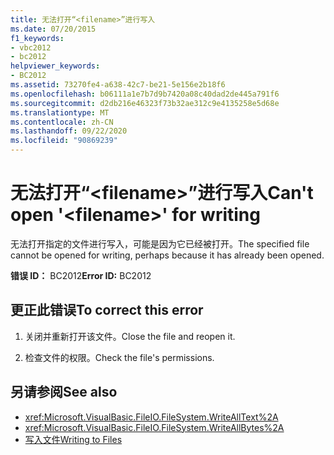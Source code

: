 ```yaml
---
title: 无法打开“<filename>”进行写入
ms.date: 07/20/2015
f1_keywords:
- vbc2012
- bc2012
helpviewer_keywords:
- BC2012
ms.assetid: 73270fe4-a638-42c7-be21-5e156e2b18f6
ms.openlocfilehash: b06111a1e7b7d9b7420a08c40dad2de445a791f6
ms.sourcegitcommit: d2db216e46323f73b32ae312c9e4135258e5d68e
ms.translationtype: MT
ms.contentlocale: zh-CN
ms.lasthandoff: 09/22/2020
ms.locfileid: "90869239"
---
```

# <a name="cant-open-filename-for-writing"></a><span data-ttu-id="b297a-102">无法打开“\<filename>”进行写入</span><span class="sxs-lookup"><span data-stu-id="b297a-102">Can't open '\<filename>' for writing</span></span>

<span data-ttu-id="b297a-103">无法打开指定的文件进行写入，可能是因为它已经被打开。</span><span class="sxs-lookup"><span data-stu-id="b297a-103">The specified file cannot be opened for writing, perhaps because it has already been opened.</span></span>  
  
 <span data-ttu-id="b297a-104">**错误 ID：** BC2012</span><span class="sxs-lookup"><span data-stu-id="b297a-104">**Error ID:** BC2012</span></span>  
  
## <a name="to-correct-this-error"></a><span data-ttu-id="b297a-105">更正此错误</span><span class="sxs-lookup"><span data-stu-id="b297a-105">To correct this error</span></span>  
  
1. <span data-ttu-id="b297a-106">关闭并重新打开该文件。</span><span class="sxs-lookup"><span data-stu-id="b297a-106">Close the file and reopen it.</span></span>  
  
2. <span data-ttu-id="b297a-107">检查文件的权限。</span><span class="sxs-lookup"><span data-stu-id="b297a-107">Check the file's permissions.</span></span>  
  
## <a name="see-also"></a><span data-ttu-id="b297a-108">另请参阅</span><span class="sxs-lookup"><span data-stu-id="b297a-108">See also</span></span>

- <xref:Microsoft.VisualBasic.FileIO.FileSystem.WriteAllText%2A>
- <xref:Microsoft.VisualBasic.FileIO.FileSystem.WriteAllBytes%2A>
- [<span data-ttu-id="b297a-109">写入文件</span><span class="sxs-lookup"><span data-stu-id="b297a-109">Writing to Files</span></span>](../../developing-apps/programming/drives-directories-files/writing-to-files.md)
